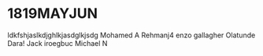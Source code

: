 # 1819MAYJUN
ldkfshjaslkdjghlkjasdglkjsdg
Mohamed A
Rehmanj4
enzo gallagher
Olatunde
Dara!
Jack
iroegbuc
Michael N
